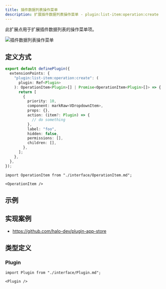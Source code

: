 ```yaml
---
title: 插件数据列表操作菜单
description: 扩展插件数据列表操作菜单 - plugin:list-item:operation:create
---
```


此扩展点用于扩展插件数据列表的操作菜单项。

![插件数据列表操作菜单](/img/developer-guide/plugin/api-reference/ui/extension-points/plugin-list-item-operation-create.png)

## 定义方式

```ts
export default definePlugin({
  extensionPoints: {
    "plugin:list-item:operation:create": (
      plugin: Ref<Plugin>
    ): OperationItem<Plugin>[] | Promise<OperationItem<Plugin>[]> => {
      return [
        {
          priority: 10,
          component: markRaw<VDropdownItem>,
          props: {},
          action: (item?: Plugin) => {
            // do something
          },
          label: "foo",
          hidden: false,
          permissions: [],
          children: [],
        },
      ];
    },
  },
});
```

```mdx-code-block
import OperationItem from "./interface/OperationItem.md";

<OperationItem />
```

## 示例

## 实现案例

- <https://github.com/halo-dev/plugin-app-store>

## 类型定义

### Plugin

```mdx-code-block
import Plugin from "./interface/Plugin.md";

<Plugin />
```
